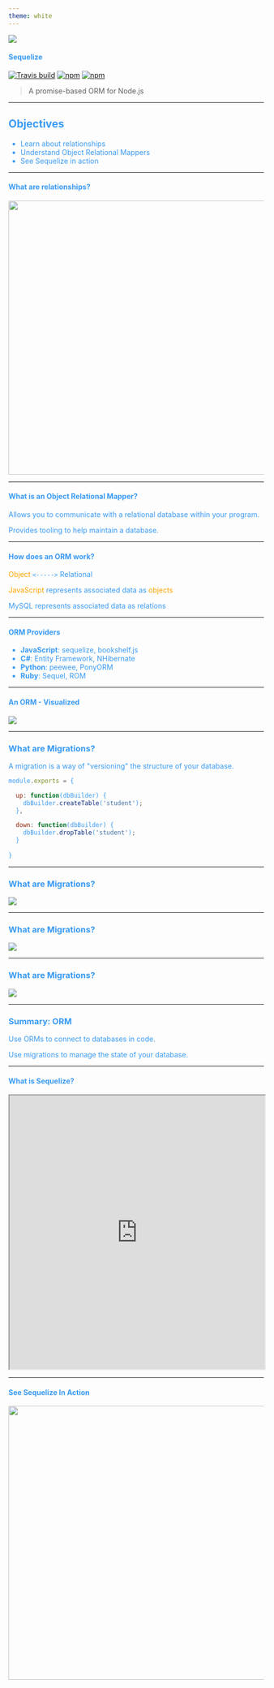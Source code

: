 ```yaml
---
theme: white
---
```


<style>
  body,h1,h2,h3,h4,h5,h6 {
    color: #399af3 !important;
  }
  img {
    border: 0 !important;
    box-shadow: none !important;
  }
</style>

<img src="http://docs.sequelizejs.com/manual/asset/logo-small.png" />

#### Sequelize
<p><a href="https://travis-ci.org/sequelize/sequelize"><img src="https://img.shields.io/travis/sequelize/sequelize/master.svg?style=flat-square" alt="Travis build"></a>
<a href="https://npmjs.org/package/sequelize"><img src="https://img.shields.io/npm/dm/sequelize.svg?style=flat-square" alt="npm"></a>
<a href="https://github.com/sequelize/sequelize/releases"><img src="https://img.shields.io/npm/v/sequelize.svg?style=flat-square" alt="npm"></a></p>

> A promise-based ORM for Node.js

---

## Objectives

- Learn about relationships
- Understand Object Relational Mappers
- See Sequelize in action

---

#### What are relationships?

<img src="images/relationships.png" height="540" />

---

#### What is an Object Relational Mapper?

Allows you to communicate with a relational database within your program.

Provides tooling to help maintain a database.

---

#### How does an ORM work?

<span style="color: orange;">Object</span> `<----->` <span style="color: #399af3;">Relational</span>

<span style="color: orange;">JavaScript</span> represents associated data as <span style="color: orange;">objects</span>

<span style="color: #399af3;">MySQL</span> represents associated data as <span style="color: #399af3;">relations</span>

---

#### ORM Providers

- **JavaScript**: sequelize, bookshelf.js
- **C&#35;**: Entity Framework, NHibernate
- **Python**: peewee, PonyORM
- **Ruby**: Sequel, ROM

---

#### An ORM - Visualized

<img src="images/orm.png" />

---

### What are Migrations?

A migration is a way of "versioning" the structure of your database.

```js
module.exports = {

  up: function(dbBuilder) {
    dbBuilder.createTable('student');
  },

  down: function(dbBuilder) {
    dbBuilder.dropTable('student');
  }
  
}
```

---

### What are Migrations?

<img src="images/1-migration.png" />

---

### What are Migrations?

<img src="images/2-migration.png" />

---

### What are Migrations?

<img src="images/3-migration.png" />

---

### Summary: ORM

Use ORMs to connect to databases in code.

Use migrations to manage the state of your database.

---

#### What is Sequelize?

<iframe src="http://docs.sequelizejs.com/" style="width: 100%; height: 540px;"></iframe>

---

#### See Sequelize In Action

<img src="images/code-funny.gif" height="540" />

